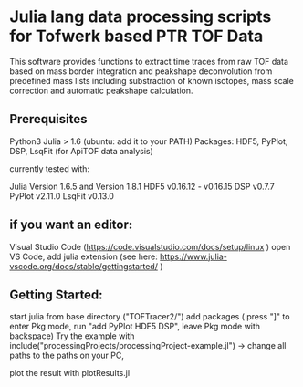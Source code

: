 # Julia lang data processing scripts for Tofwerk based PTR TOF Data



This software provides functions to extract time traces from raw TOF data based on mass border integration and peakshape deconvolution from predefined mass lists including substraction of known isotopes, mass scale correction and automatic peakshape calculation.

## Prerequisites

Python3
Julia > 1.6 (ubuntu: add it to your PATH)
Packages: HDF5, PyPlot, DSP, LsqFit (for ApiTOF data analysis)

currently tested with:

Julia Version 1.6.5 and Version 1.8.1
HDF5 v0.16.12 - v0.16.15
DSP v0.7.7
PyPlot v2.11.0
LsqFit v0.13.0

## if you want an editor:
Visual Studio Code (https://code.visualstudio.com/docs/setup/linux )
open VS Code, add julia extension
(see here: https://www.julia-vscode.org/docs/stable/gettingstarted/ )

## Getting Started:

start julia from base directory ("TOFTracer2/")
add packages ( press "]" to enter Pkg mode, run "add PyPlot HDF5 DSP", leave Pkg mode with backspace)
Try the example with include("processingProjects/processingProject-example.jl") -> change all paths to the paths on your PC,


plot the result with plotResults.jl
